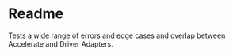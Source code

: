 # Readme

Tests a wide range of errors and edge cases and overlap between Accelerate and Driver Adapters.
